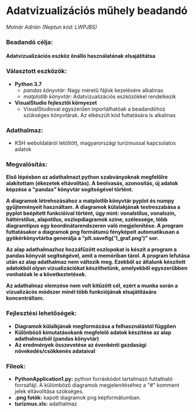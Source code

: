 # Adatvizualizációs műhely beadandó
*Molnár Adrián (Neptun kód: LWPJBS)*

### Beadandó célja:
#### Adatvizualizációs eszköz önálló használatának elsajátítátsa

### Választott eszközök:
  - **Python 3.7** 
    - *pandas könyvtár:* Nagy méretű fájlok kezelésére alkalmas
    - *matplotlib könyvtár:* Adatvizualizációs eszközökkel rendelkezik
  - **VisualStudio fejlesztői környezet**
    - VisualStudioval egyszerűen inportálhatóak a beadandóhoz szükséges könyvtárak. Az elkészült kód futtatására is alkalmas
 
### Adathalmaz:
  - KSH weboldaláról letöltött, magyarországi turizmussal kapcsolatos adatok

### Megvalósítás:

  **Első lépésben az adathalmazt python szabványoknak megfelőlre alakítottam (ékezetek eltávolítás). A beolvasás, azonosítás, új adatok     képzése a "pandas" könyvtár segítségével történt.**
  
  **A diagramok létrehozásához a matplotlib könyvtár pyplot és numpy gyűjteményeit használtam. A diagramok külalakjának testreszabása a     pyplot beépített funkcióival történt, úgy mint: vonalstílus, vonalszín, háttérstílus, alapstílus, oszlopdiagramok színe, szélessége,     több diagramtípus egy koordinátarendszeren való megjelenítése. A program futtatásakor a diagramok png formátumú fényképeit               automatikusan   a gyökérkönyvtárba generálja a "plt.savefig('1_graf.png')" sor.**
  
  **Az alap adathalmazhoz hozzáfűzött oszlopokat is készít a program a pandas könyvát segítségével, amit a memóriban tárol. A program       lefutása után az alap adathalmaz nem változik meg. Ezekből az általunk készített adatokból olyan vizualizációkat készíthetünk,           amelyekből egyszerűbben vonhatóak le a következtetések.**
  
  **Az adathalmaz elemzése nem volt kitűzött cél, ezért a munka során a vizualizácós módszer minél több funkciójának elsajátítására          koncentráltam.**
    
### Fejlesztési lehetőségek:
  - **Diagramok külalkjának megformázása a felhasználástól függően**
  - **Különböző kimutatásokank megfelelő adatok készítése az alap adathalmazból (pandas könyvtár)**
  - **Az eredmények összevetése az évenkénti gazdasági növekedés/csökkenés adataival**

### Fileok:
  - **PythonApplication1.py:** python forráskódot tartalmazó futtatható forrsáfájl. A külömböző diagramok megjelenítéséhez a "#" komment      jelek eltávolítása szükséges.
  - **.png fotók:** kapott diagramok png képformátumban.
  - **turizmus.xls:** adathalmaz
